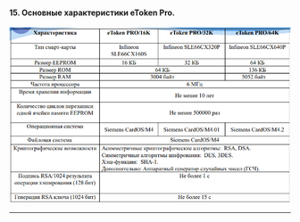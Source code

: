 #### 15. Основные характеристики eToken Pro.
![](./answers/images/основные%20характеристики%20eToken%20Pro.png)

___
